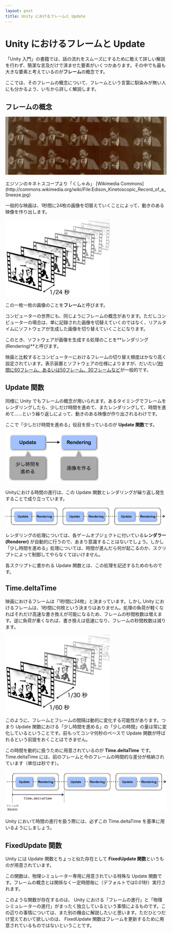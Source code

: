 ```yaml
---
layout: post
title: Unity におけるフレームと Update
---
```


# Unity におけるフレームと Update

「Unity 入門」の書籍では、話の流れをスムーズにするために敢えて詳しい解説を行わず、簡潔な言及だけで済ませた要素がいくつかあります。その中でも最も大きな要素と考えているのが**フレーム**の概念です。

ここでは、そのフレームの概念について、フレームという言葉に馴染みが無い人にも分かるよう、いちから詳しく解説します。

## フレームの概念

![Kinetoscope](/articles/images/frame_and_update1.jpg)

<p class="caption" markdown="1">エジソンのキネトスコープより「くしゃみ」 [Wikimedia Commons](http://commons.wikimedia.org/wiki/File:Edison_Kinetoscopic_Record_of_a_Sneeze.jpg)</p>

一般的な映画は、1秒間に24枚の画像を切替えていくことによって、動きのある映像を作り出します。

![Frames](/articles/images/frame_and_update2.png)

この一枚一枚の画像のことを**フレーム**と呼びます。

コンピューターの世界にも、同じようにフレームの概念があります。ただしコンピューターの場合は、単に記録された画像を切替えていくのではなく、リアルタイムにソフトウェアが生成した画像を切り替えていくことになります。

このとき、ソフトウェアが画像を生成する処理のことを**レンダリング (Rendering)**と呼びます。

映画と比較するとコンピューターにおけるフレームの切り替え頻度はかなり高く設定されています。表示装置とソフトウェアの仕様によりますが、だいたい[1秒間に60フレーム、あるいは50フレーム、30フレームなど](http://en.wikipedia.org/wiki/Frame_rate#Frame_rates_in_film_and_television)が一般的です。

## Update 関数

同様に Unity でもフレームの概念が用いられます。あるタイミングでフレームをレンダリングしたら、少しだけ時間を進めて、またレンダリングして、時間を進めて……という繰り返しによって、動きのある映像が作り出されるわけです。

ここで「少しだけ時間を進める」役目を担っているのが **Update 関数**です。

![Update and rendering](/articles/images/frame_and_update3.png)

Unityにおける時間の進行は、この Update 関数とレンダリングが繰り返し発生することで成り立っています。

![Timeline](/articles/images/frame_and_update4.png)

レンダリングの処理については、各ゲームオブジェクトに付いている**レンダラー (Renderer)** が自動的に行うので、あまり意識することはないでしょう。しかし「少し時間を進める」処理については、時間が進んだら何が起こるのか、スクリプトによって制御してやらなくてはいけません。

各スクリプトに書かれる Update 関数とは、この処理を記述するためのものです。

## Time.deltaTime

映画におけるフレームは「1秒間に24枚」と決まっています。しかし Unity におけるフレームは、1秒間に何枚という決まりはありません。処理の負荷が軽くなればそれだけ高速な書き換えが可能になるため、フレームの秒間枚数は増えます。逆に負荷が重くなれば、書き換えは低速になり、フレームの秒間枚数は減ります。

![Variable framerate](/articles/images/frame_and_update5.png)

このように、フレームとフレームの間隔は動的に変化する可能性があります。つまり Update 関数における「少し時間を進める」の「少しの時間」の量は常に変化しているということです。前もってコンマ何秒のペースで Update 関数が呼ばれるという前提をおくことはできません。

この時間を動的に扱うために用意されているのが **Time.deltaTime** です。 Time.deltaTime には、前のフレームと今のフレームの時間的な差分が格納されています（単位は秒です）。

![deltaTime](/articles/images/frame_and_update6.png)

Unity において時間の進行を扱う際には、必ずこの Time.deltaTime を基準に用いるようにしましょう。

## FixedUpdate 関数

Unity には Update 関数とちょっと似た存在として **FixedUpdate 関数**というものが用意されています。

この関数は、物理シミュレーター専用に用意されている特殊な Update 関数です。フレームの概念とは関係なく一定時間毎に（デフォルトでは0.01秒）実行されます。

このような関数が存在するのは、 Unity における「フレームの進行」と「物理シミュレーターの進行」がまったく独立しているという事情によるものです。この辺りの事情については、また別の機会に解説したいと思います。ただひとつだけ覚えておいて欲しいのは、 FixedUpdate 関数はフレームを更新するために用意されているものではないということです。
